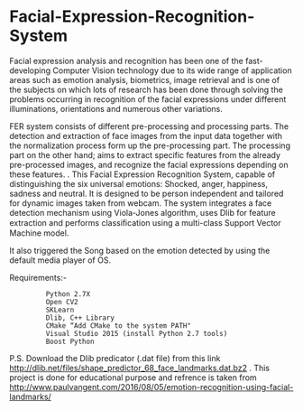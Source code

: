 # Facial-Expression-Recognition-System
Facial expression analysis and recognition has been one of the fast-developing Computer Vision technology due to its wide range of application areas such as emotion analysis, biometrics, image retrieval and is one of the subjects on which lots of research has been done through solving the problems occurring in recognition of the facial expressions under different illuminations, orientations and numerous other variations. 

FER system consists of different pre-processing and processing parts. The detection and extraction of face images from the input data together with the normalization process form up the pre-processing part. The processing part on the other hand; aims to extract specific features from the already pre-processed images, and recognize the facial expressions depending on these features. 
.
This Facial Expression Recognition System, capable of distinguishing the six universal emotions: Shocked, anger, happiness, sadness and neutral. It is designed to be person independent and tailored for dynamic images taken from webcam. The system integrates a face detection mechanism using Viola-Jones algorithm, uses Dlib for feature extraction and performs classiﬁcation using a multi-class Support Vector Machine model.

It also triggered the Song based on the emotion detected by using the default media player of OS.

Requirements:-

             Python 2.7X
             Open CV2
             SKLearn
             Dlib, C++ Library
             CMake “Add CMake to the system PATH"
             Visual Studio 2015 (install Python 2.7 tools)
             Boost Python
             
 P.S. Download the Dlib predicator (.dat file) from this link http://dlib.net/files/shape_predictor_68_face_landmarks.dat.bz2 . 
      This project is done for educational purpose and refrence is taken from http://www.paulvangent.com/2016/08/05/emotion-recognition-using-facial-landmarks/
 
             
